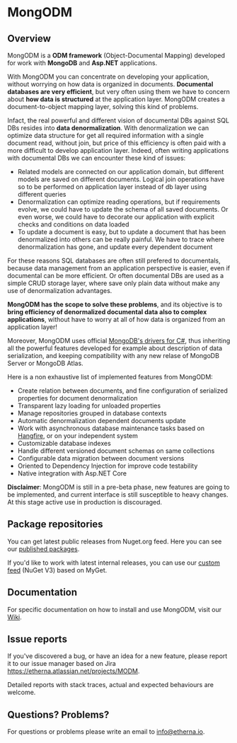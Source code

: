 ﻿MongODM
=========

## Overview

MongODM is a **ODM framework** (Object-Documental Mapping) developed for work with **MongoDB** and **Asp.NET** applications.

With MongODM you can concentrate on developing your application, without worrying on how data is organized in documents. **Documental databases are very efficient**, but very often using them we have to concern about **how data is structured** at the application layer. MongODM creates a document-to-object mapping layer, solving this kind of problems.

Infact, the real powerful and different vision of documental DBs against SQL DBs resides into **data denormalization**. With denormalization we can optimize data structure for get all required information with a single document read, without join, but price of this efficiency is often paid with a more difficult to develop application layer. Indeed, often writing applications with documental DBs we can encounter these kind of issues:

- Related models are connected on our application domain, but different models are saved on different documents. Logical join operations have so to be performed on application layer instead of db layer using different queries
- Denormalization can optimize reading operations, but if requirements evolve, we could have to update the schema of all saved documents. Or even worse, we could have to decorate our application with explicit checks and conditions on data loaded
- To update a document is easy, but to update a document that has been denormalized into others can be really painful. We have to trace where denormalization has gone, and update every dependent document

For these reasons SQL databases are often still prefered to documentals, because data management from an application perspective is easier, even if documental can be more efficient. Or often documental DBs are used as a simple CRUD storage layer, where save only plain data without make any use of denormalization advantages.

**MongODM has the scope to solve these problems**, and its objective is to **bring efficiency of denormalized documental data also to complex applications**, without have to worry at all of how data is organized from an application layer!

Moreover, MongODM uses official [MongoDB's drivers for C#](https://github.com/mongodb/mongo-csharp-driver), thus inheriting all the powerful features developed for example about description of data serialization, and keeping compatibility with any new relase of MongoDB Server or MongoDB Atlas.

Here is a non exhaustive list of implemented features from MongODM:

- Create relation between documents, and fine configuration of serialized properties for document denormalization
- Transparent lazy loading for unloaded properties
- Manage repositories grouped in database contexts
- Automatic denormalization dependent documents update
- Work with asynchronous database maintenance tasks based on [Hangfire](https://www.hangfire.io/), or on your independent system
- Customizable database indexes
- Handle different versioned document schemas on same collections
- Configurable data migration between document versions
- Oriented to Dependency Injection for improve code testability
- Native integration with Asp.NET Core

**Disclaimer**: MongODM is still in a pre-beta phase, new features are going to be implemented, and current interface is still susceptible to heavy changes. At this stage active use in production is discouraged.

Package repositories
--------------------

You can get latest public releases from Nuget.org feed. Here you can see our [published packages](https://www.nuget.org/profiles/etherna).

If you'd like to work with latest internal releases, you can use our [custom feed](https://www.myget.org/F/etherna/api/v3/index.json) (NuGet V3) based on MyGet.

Documentation
-------------

For specific documentation on how to install and use MongODM, visit our [Wiki](https://github.com/Etherna/mongodm/wiki).

Issue reports
-------------

If you've discovered a bug, or have an idea for a new feature, please report it to our issue manager based on Jira https://etherna.atlassian.net/projects/MODM.

Detailed reports with stack traces, actual and expected behaviours are welcome.

Questions? Problems?
---------------------

For questions or problems please write an email to [info@etherna.io](mailto:info@etherna.io).

